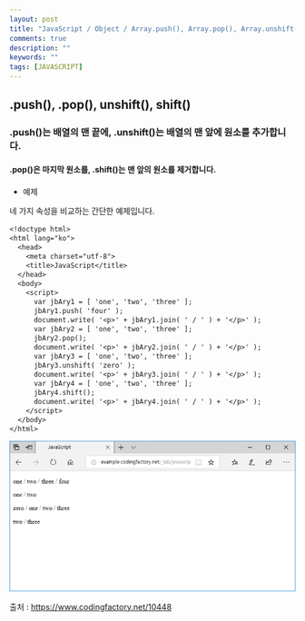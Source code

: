 ```yaml
---
layout: post
title: "JavaScript / Object / Array.push(), Array.pop(), Array.unshift(), Array.shift() - 배열에 원소 추가/제거 하기"
comments: true
description: ""
keywords: ""
tags: [JAVASCRIPT]
---
```


## .push(), .pop(), unshift(), shift()

### .push()는 배열의 맨 끝에, .unshift()는 배열의 맨 앞에 원소를 추가합니다.

#### .pop()은 마지막 원소를, .shift()는 맨 앞의 원소를 제거합니다.

- 예제

네 가지 속성을 비교하는 간단한 예제입니다.

```
<!doctype html>
<html lang="ko">
  <head>
    <meta charset="utf-8">
    <title>JavaScript</title>
  </head>
  <body>
    <script>
      var jbAry1 = [ 'one', 'two', 'three' ];
      jbAry1.push( 'four' );
      document.write( '<p>' + jbAry1.join( ' / ' ) + '</p>' );
      var jbAry2 = [ 'one', 'two', 'three' ];
      jbAry2.pop();
      document.write( '<p>' + jbAry2.join( ' / ' ) + '</p>' );
      var jbAry3 = [ 'one', 'two', 'three' ];
      jbAry3.unshift( 'zero' );
      document.write( '<p>' + jbAry3.join( ' / ' ) + '</p>' );
      var jbAry4 = [ 'one', 'two', 'three' ];
      jbAry4.shift();
      document.write( '<p>' + jbAry4.join( ' / ' ) + '</p>' );
    </script>
  </body>
</html>
```

![javascript-tutorial-array-add-remove-element-01](/images/javascript/javascript-tutorial-array-add-remove-element-01.png)

출처 : https://www.codingfactory.net/10448